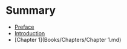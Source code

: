 # Summary

* [Preface](Book/Preface.md)
* [Introduction](Book/Introduction)
* [Chapter 1](Books/Chapters/Chapter 1.md)